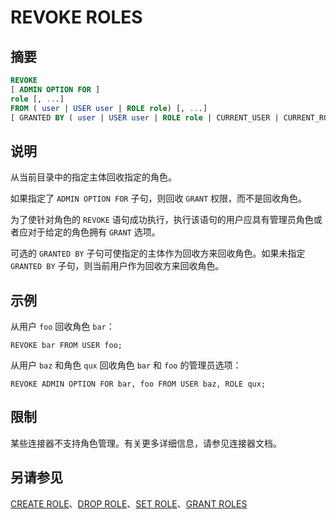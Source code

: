 
# REVOKE ROLES

## 摘要

``` sql
REVOKE
[ ADMIN OPTION FOR ]
role [, ...]
FROM ( user | USER user | ROLE role) [, ...]
[ GRANTED BY ( user | USER user | ROLE role | CURRENT_USER | CURRENT_ROLE ) ]
```

## 说明

从当前目录中的指定主体回收指定的角色。

如果指定了 `ADMIN OPTION FOR` 子句，则回收 `GRANT` 权限，而不是回收角色。

为了使针对角色的 `REVOKE` 语句成功执行，执行该语句的用户应具有管理员角色或者应对于给定的角色拥有 `GRANT` 选项。

可选的 `GRANTED BY` 子句可使指定的主体作为回收方来回收角色。如果未指定 `GRANTED BY` 子句，则当前用户作为回收方来回收角色。

## 示例

从用户 `foo` 回收角色 `bar`：

    REVOKE bar FROM USER foo;

从用户 `baz` 和角色 `qux` 回收角色 `bar` 和 `foo` 的管理员选项：

    REVOKE ADMIN OPTION FOR bar, foo FROM USER baz, ROLE qux;

## 限制

某些连接器不支持角色管理。有关更多详细信息，请参见连接器文档。

## 另请参见

[CREATE ROLE](./create-role.html)、[DROP ROLE](./drop-role.html)、[SET ROLE](./set-role.html)、[GRANT ROLES](./grant-roles.html)